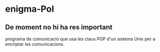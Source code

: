 # enigma-Pol
## De moment no hi ha res important
programa de comunicació que usa les claus PGP d'un sistema Unix per a encriptar les comunicacions.
